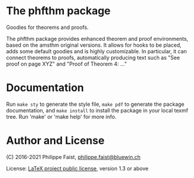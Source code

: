 # The phfthm package

Goodies for theorems and proofs.

The phfthm package provides enhanced theorem and proof environments, based on
the amsthm original versions. It allows for hooks to be placed, adds some
default goodies and is highly customizable. In particular, it can connect
theorems to proofs, automatically producing text such as "See proof on page XYZ"
and "Proof of Theorem 4: ..."


# Documentation

Run `make sty` to generate the style file, `make pdf` to generate the package
documentation, and `make install` to install the package in your local texmf
tree. Run 'make' or 'make help' for more info.


# Author and License

(C) 2016-2021 Philippe Faist, philippe.faist@bluewin.ch

License: [LaTeX project public license](http://www.ctan.org/license/lppl1.3),
version 1.3 or above
